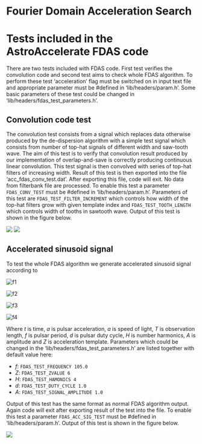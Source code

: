 # **Fourier Domain Acceleration Search**

# Tests included in the AstroAccelerate FDAS code

There are two tests included with FDAS code. First test verifies the convolution code and second test aims to check whole FDAS algorithm. To perform these test ‘acceleration’ flag must be switched on in input text file and appropriate parameter must be #defined in ‘lib/headers/param.h’. Some basic parameters of these test could be changed in ‘lib/headers/fdas_test_parameters.h’. 

## Convolution code test
The convolution test consists from a signal which replaces data otherwise produced by the de-dispersion algorithm with a simple test signal which consists from number of top-hat signals of different width and saw-tooth wave. The aim of this test is to verify that convolution result produced by our implementation of overlap-and-save is correctly producing continuous linear convolution. This test signal is then convolved with series of top-hat filters of increasing width. Result of this test is then exported into the file ‘acc_fdas_conv_test.dat’. After exporting this file, code will exit. No data from filterbank file are processed. To enable this test a parameter `FDAS_CONV_TEST` must be #defined in ‘lib/headers/param.h’. Parameters of this test are `FDAS_TEST_FILTER_INCREMENT` which controls how width of the top-hat filters grow with given template index and `FDAS_TEST_TOOTH_LENGTH` which controls width of tooths in sawtooth wave. Output of this test is shown in the figure below.

![](http://www.oerc.ox.ac.uk/sites/default/files/uploads/ProjectFiles/AstroAccelerate/simple_convolution_test.png)
![](http://www.oerc.ox.ac.uk/sites/default/files/uploads/ProjectFiles/AstroAccelerate/tophat_signal.png)

## Accelerated sinusoid signal
To test the whole FDAS algorithm we generate accelerated sinusoid signal according to

![f1]

![f2]

![f3]

![f4]

Where *t* is time, *a* is pulsar acceleration, *a* is speed of light, *T* is observation length, *f* is pulsar period, *d* is pulsar duty cycle, *H* is number harmonics, *A* is amplitude and *Z* is acceleration template. Parameters which could be changed in the ‘lib/headers/fdas_test_parameters.h’ are listed together with default value here:

* *f*: `FDAS_TEST_FREQUENCY 105.0`
* *Z*: `FDAS_TEST_ZVALUE 6`
* *H*: `FDAS_TEST_HAMONICS 4`
* *d*: `FDAS_TEST_DUTY_CYCLE 1.0`
* *A*: `FDAS_TEST_SIGNAL_AMPLITUDE 1.0`

Output of this test has the same format as normal FDAS algorithm output. Again code will exit after exporting result of the test into the file. To enable this test a parameter `FDAS_ACC_SIG_TEST` must be #defined in ‘lib/headers/param.h’. Output of this test is shown in the figure below.

![](http://www.oerc.ox.ac.uk/sites/default/files/uploads/ProjectFiles/AstroAccelerate/acceleration_test_plane.png)

[f1]: http://mathurl.com/ycwf4unr.png
[f2]: http://mathurl.com/ycj6uanb.png
[f3]: http://mathurl.com/y9dnfqg9.png
[f4]: http://mathurl.com/y72wgf34.png

